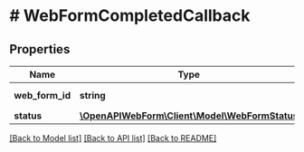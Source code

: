 # # WebFormCompletedCallback

## Properties

Name | Type | Description | Notes
------------ | ------------- | ------------- | -------------
**web_form_id** | **string** | Web form&#39;s identifier |
**status** | [**\OpenAPIWebForm\Client\Model\WebFormStatus**](WebFormStatus.md) |  |

[[Back to Model list]](../../README.md#models) [[Back to API list]](../../README.md#endpoints) [[Back to README]](../../README.md)
